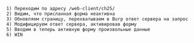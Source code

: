 

    1) Переходим по адресу /web-client/ch25/
    2) Видим, что присланная форма неактивна
    3) Обновляем страницу, перехватываем в Burp ответ сервера на запрос
    4) Модифицируем ответ сервера, активировав форму
    5) Вводим в теперь активную форму произвольные данные
    6) WIN


